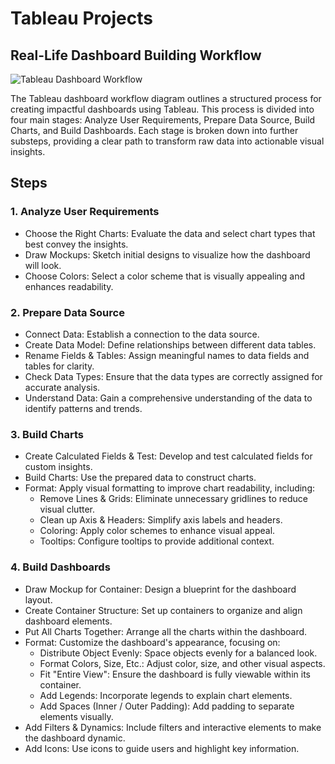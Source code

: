 # Tableau Projects




## Real-Life Dashboard Building Workflow
![Tableau Dashboard Workflow](https://github.com/jeffreykktu/tableau-projects/assets/42402011/b408dae9-b6cf-4674-81bc-4f93713cc871)

The Tableau dashboard workflow diagram outlines a structured process for creating impactful dashboards using Tableau. This process is divided into four main stages: Analyze User Requirements, Prepare Data Source, Build Charts, and Build Dashboards. Each stage is broken down into further substeps, providing a clear path to transform raw data into actionable visual insights.

## Steps
### 1. Analyze User Requirements

- Choose the Right Charts: Evaluate the data and select chart types that best convey the insights.
- Draw Mockups: Sketch initial designs to visualize how the dashboard will look.
- Choose Colors: Select a color scheme that is visually appealing and enhances readability.

### 2. Prepare Data Source

- Connect Data: Establish a connection to the data source.
- Create Data Model: Define relationships between different data tables.
- Rename Fields & Tables: Assign meaningful names to data fields and tables for clarity.
- Check Data Types: Ensure that the data types are correctly assigned for accurate analysis.
- Understand Data: Gain a comprehensive understanding of the data to identify patterns and trends.

### 3. Build Charts
- Create Calculated Fields & Test: Develop and test calculated fields for custom insights.
- Build Charts: Use the prepared data to construct charts.
- Format: Apply visual formatting to improve chart readability, including:
  - Remove Lines & Grids: Eliminate unnecessary gridlines to reduce visual clutter.
  - Clean up Axis & Headers: Simplify axis labels and headers.
  - Coloring: Apply color schemes to enhance visual appeal.
  - Tooltips: Configure tooltips to provide additional context.

### 4. Build Dashboards
- Draw Mockup for Container: Design a blueprint for the dashboard layout.
- Create Container Structure: Set up containers to organize and align dashboard elements.
- Put All Charts Together: Arrange all the charts within the dashboard.
- Format: Customize the dashboard's appearance, focusing on:
  - Distribute Object Evenly: Space objects evenly for a balanced look.
  - Format Colors, Size, Etc.: Adjust color, size, and other visual aspects.
  - Fit "Entire View": Ensure the dashboard is fully viewable within its container.
  - Add Legends: Incorporate legends to explain chart elements.
  - Add Spaces (Inner / Outer Padding): Add padding to separate elements visually.
- Add Filters & Dynamics: Include filters and interactive elements to make the dashboard dynamic.
- Add Icons: Use icons to guide users and highlight key information.
